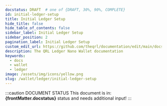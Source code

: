 ```yaml
---
docstatus: DRAFT  # one of {DRAFT, 30%, 90%, COMPLETE}
id: initial-ledger-setup
title: Initial Ledger Setup
hide_title: false
hide_table_of_contents: false
sidebar_label: Initial Ledger Setup
sidebar_position: 2
pagination_label: Initial Ledger Setup
custom_edit_url: https://github.com/theqrl/documentation/edit/main/docs/
description: The QRL Ledger Nano Wallet documentation
keywords:
  - docs
  - wallet
  - ledger
image: /assets/img/icons/yellow.png
slug: /wallet/ledger/initial-ledger-setup
---
```


:::caution DOCUMENT STATUS 
<span>This document is in: <b>{frontMatter.docstatus}</b> status and needs additional input!</span>
:::